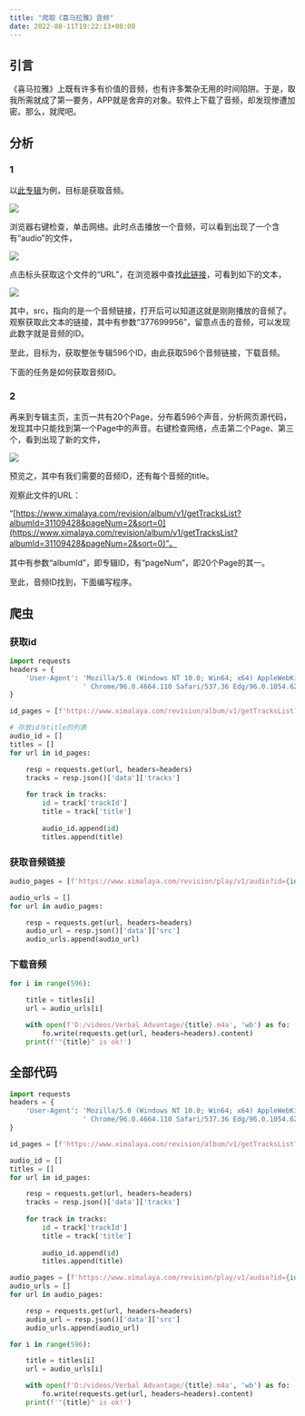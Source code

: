 ```yaml
---
title: "爬取《喜马拉雅》音频"
date: 2022-08-11T19:22:13+08:00
---
```


## 引言

《喜马拉雅》上既有许多有价值的音频，也有许多繁杂无用的时间陷阱。于是，取我所需就成了第一要务，APP就是舍弃的对象。软件上下载了音频，却发现惨遭加密。那么，就爬吧。

## 分析

### 1

以[此专辑](https://www.ximalaya.com/album/31109428)为例，目标是获取音频。

![](https://image.nidu.city/py-ximalaya-1.jpg)

浏览器右键检查，单击网络。此时点击播放一个音频，可以看到出现了一个含有“audio”的文件，

![](https://image.nidu.city/py-ximalaya-2.jpg)

点击标头获取这个文件的“URL”，在浏览器中查找[此链接](https://www.ximalaya.com/revision/play/v1/audio?id=377699956&ptype=1)，可看到如下的文本，

![](https://image.nidu.city/py-ximalaya-3.jpg)

其中，src，指向的是一个音频链接，打开后可以知道这就是刚刚播放的音频了。观察获取此文本的链接，其中有参数“377699956”，留意点击的音频，可以发现此数字就是音频的ID。

至此，目标为，获取整张专辑596个ID，由此获取596个音频链接，下载音频。

下面的任务是如何获取音频ID。

### 2

再来到专辑主页，主页一共有20个Page，分布着596个声音，分析网页源代码，发现其中只能找到第一个Page中的声音。右键检查网络，点击第二个Page、第三个，看到出现了新的文件，

![](https://image.nidu.city/py-ximalaya-4.jpg)

预览之，其中有我们需要的音频ID，还有每个音频的title。

观察此文件的URL：

“[https://www.ximalaya.com/revision/album/v1/getTracksList?albumId=31109428&pageNum=2&sort=0](https://www.ximalaya.com/revision/album/v1/getTracksList?albumId=31109428&pageNum=2&sort=0)”。

其中有参数“albumId”，即专辑ID，有“pageNum”，即20个Page的其一。

至此，音频ID找到，下面编写程序。

## 爬虫

### 获取id

``` Python
import requests
headers = {
    'User-Agent': 'Mozilla/5.0 (Windows NT 10.0; Win64; x64) AppleWebKit/537.36 (KHTML, like Gecko)'
                  ' Chrome/96.0.4664.110 Safari/537.36 Edg/96.0.1054.62'
}

id_pages = [f'https://www.ximalaya.com/revision/album/v1/getTracksList?albumId=31109428&pageNum={i}&sort=0' for i in range(1, 21)]  # 20个包含ID的page页面

# 存放id与title的列表
audio_id = []
titles = []
for url in id_pages:

    resp = requests.get(url, headers=headers)
    tracks = resp.json()['data']['tracks']
    
    for track in tracks:
        id = track['trackId']
        title = track['title']
        
        audio_id.append(id)
        titles.append(title)
```

### 获取音频链接
```Python
audio_pages = [f'https://www.ximalaya.com/revision/play/v1/audio?id={id}&ptype=1' for id in audio_id]  # 596个音频信息页

audio_urls = []
for url in audio_pages:

    resp = requests.get(url, headers=headers)
    audio_url = resp.json()['data']['src']
    audio_urls.append(audio_url)
```



### 下载音频
```Python
for i in range(596):

    title = titles[i]
    url = audio_urls[i]

    with open(f'D:/videos/Verbal Advantage/{title}.m4a', 'wb') as fo:
        fo.write(requests.get(url, headers=headers).content)
    print(f'"{title}" is ok!')
```

## 全部代码

```Python
import requests
headers = {
    'User-Agent': 'Mozilla/5.0 (Windows NT 10.0; Win64; x64) AppleWebKit/537.36 (KHTML, like Gecko)'
                  ' Chrome/96.0.4664.110 Safari/537.36 Edg/96.0.1054.62'
}

id_pages = [f'https://www.ximalaya.com/revision/album/v1/getTracksList?albumId=31109428&pageNum={i}&sort=0' for i in range(1, 21)]

audio_id = []
titles = []
for url in id_pages:

    resp = requests.get(url, headers=headers)
    tracks = resp.json()['data']['tracks']
    
    for track in tracks:
        id = track['trackId']
        title = track['title']
        
        audio_id.append(id)
        titles.append(title)

audio_pages = [f'https://www.ximalaya.com/revision/play/v1/audio?id={id}&ptype=1' for id in audio_id]
audio_urls = []
for url in audio_pages:

    resp = requests.get(url, headers=headers)
    audio_url = resp.json()['data']['src']
    audio_urls.append(audio_url)

for i in range(596):

    title = titles[i]
    url = audio_urls[i]

    with open(f'D:/videos/Verbal Advantage/{title}.m4a', 'wb') as fo:
        fo.write(requests.get(url, headers=headers).content)
    print(f'"{title}" is ok!')
```
